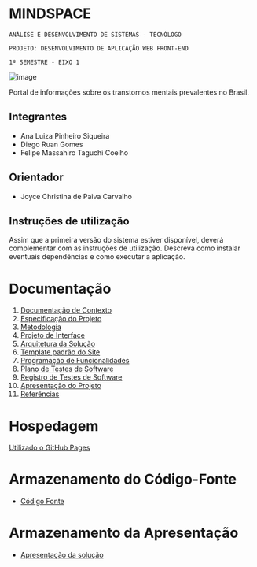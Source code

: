 # MINDSPACE

`ANÁLISE E DESENVOLVIMENTO DE SISTEMAS - TECNÓLOGO`

`PROJETO: DESENVOLVIMENTO DE APLICAÇÃO WEB FRONT-END`

`1º SEMESTRE - EIXO 1`

![image](https://user-images.githubusercontent.com/98277143/201804014-e656c94d-3fbd-40d0-b7f4-6eb0aad12510.png)

Portal de informações sobre os transtornos mentais prevalentes no Brasil.

## Integrantes

* Ana Luiza Pinheiro Siqueira
* Diego Ruan Gomes
* Felipe Massahiro Taguchi Coelho

## Orientador

* Joyce Christina de Paiva Carvalho

## Instruções de utilização

Assim que a primeira versão do sistema estiver disponível, deverá complementar com as instruções de utilização. Descreva como instalar eventuais dependências e como executar a aplicação.

# Documentação

<ol>
<li><a href="docs/01-Documentação de Contexto.md"> Documentação de Contexto</a></li>
<li><a href="docs/02-Especificação do Projeto.md"> Especificação do Projeto</a></li>
<li><a href="docs/03-Metodologia.md"> Metodologia</a></li>
<li><a href="docs/04-Projeto de Interface.md"> Projeto de Interface</a></li>
<li><a href="docs/05-Arquitetura da Solução.md"> Arquitetura da Solução</a></li>
<li><a href="docs/06-Template padrão do Site.md"> Template padrão do Site</a></li>
<li><a href="docs/07-Programação de Funcionalidades.md"> Programação de Funcionalidades</a></li>
<li><a href="docs/08-Plano de Testes de Software.md"> Plano de Testes de Software</a></li>
<li><a href="docs/09-Registro de Testes de Software.md"> Registro de Testes de Software</a></li>
<li><a href="docs/10-Apresentação do Projeto.md"> Apresentação do Projeto</a></li>
<li><a href="docs/11-Referências.md"> Referências</a></li>
</ol>

# Hospedagem

<a href="https://icei-puc-minas-pmv-ads.github.io/pmv-ads-2022-2-e1-proj-web-t1-doencas-mentais/src/index.html">Utilizado o GitHub Pages</a>

# Armazenamento do Código-Fonte

* <a href="src/">Código Fonte</a>

# Armazenamento da Apresentação

* <a href="presentation/README.md">Apresentação da solução</a>
